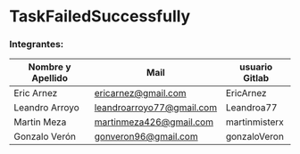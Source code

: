 # TaskFailedSuccessfully


### Integrantes:

| Nombre y Apellido              |      Mail                      |     usuario Gitlab   |
| -----------------------------  | ------------------------------ | -------------------  |
| Eric Arnez                     |  ericarnez@gmail.com           |  EricArnez           |
| Leandro Arroyo                 |  leandroarroyo77@gmail.com     |  Leandroa77          |
| Martin Meza                    |  martinmeza426@gmail.com       |  martinmisterx       |
| Gonzalo Verón                  |  gonveron96@gmail.com          |  gonzaloVeron        |
